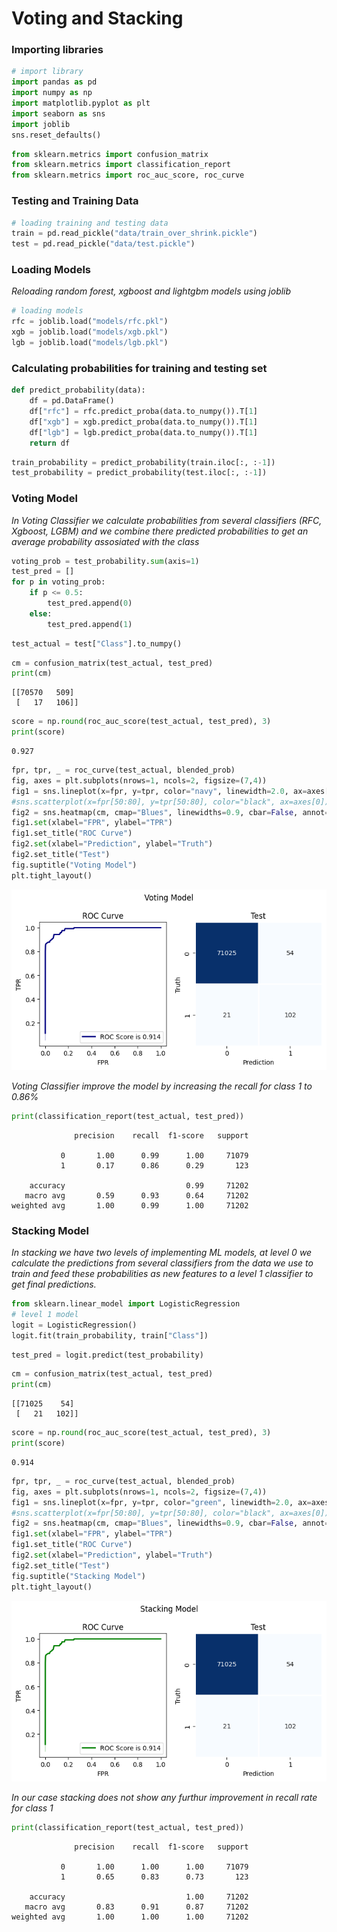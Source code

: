 # **Voting and Stacking**

### **Importing libraries**


```python
# import library
import pandas as pd
import numpy as np
import matplotlib.pyplot as plt
import seaborn as sns
import joblib
sns.reset_defaults()
```


```python
from sklearn.metrics import confusion_matrix
from sklearn.metrics import classification_report
from sklearn.metrics import roc_auc_score, roc_curve
```

### **Testing and Training Data**


```python
# loading training and testing data
train = pd.read_pickle("data/train_over_shrink.pickle")
test = pd.read_pickle("data/test.pickle")
```

### **Loading Models**

*Reloading random forest, xgboost and lightgbm models using joblib*


```python
# loading models
rfc = joblib.load("models/rfc.pkl")
xgb = joblib.load("models/xgb.pkl")
lgb = joblib.load("models/lgb.pkl")
```

### **Calculating probabilities for training and testing set**


```python
def predict_probability(data):
    df = pd.DataFrame()
    df["rfc"] = rfc.predict_proba(data.to_numpy()).T[1]
    df["xgb"] = xgb.predict_proba(data.to_numpy()).T[1]
    df["lgb"] = lgb.predict_proba(data.to_numpy()).T[1]
    return df
```


```python
train_probability = predict_probability(train.iloc[:, :-1])
test_probability = predict_probability(test.iloc[:, :-1])
```

### **Voting Model**

*In Voting Classifier we calculate probabilities from several classifiers (RFC, Xgboost, LGBM) and we combine there predicted 
probabilities to get an average probability assosiated with the class*


```python
voting_prob = test_probability.sum(axis=1)
test_pred = []
for p in voting_prob:
    if p <= 0.5:
        test_pred.append(0)
    else:
        test_pred.append(1)
```


```python
test_actual = test["Class"].to_numpy()
```


```python
cm = confusion_matrix(test_actual, test_pred)
print(cm)
```

    [[70570   509]
     [   17   106]]



```python
score = np.round(roc_auc_score(test_actual, test_pred), 3)
print(score)
```

    0.927



```python
fpr, tpr, _ = roc_curve(test_actual, blended_prob)
fig, axes = plt.subplots(nrows=1, ncols=2, figsize=(7,4))
fig1 = sns.lineplot(x=fpr, y=tpr, color="navy", linewidth=2.0, ax=axes[0], label = f"ROC Score is {score}")
#sns.scatterplot(x=fpr[50:80], y=tpr[50:80], color="black", ax=axes[0])
fig2 = sns.heatmap(cm, cmap="Blues", linewidths=0.9, cbar=False, annot=True, fmt="d", ax=axes[1])
fig1.set(xlabel="FPR", ylabel="TPR")
fig1.set_title("ROC Curve")
fig2.set(xlabel="Prediction", ylabel="Truth")
fig2.set_title("Test")
fig.suptitle("Voting Model")
plt.tight_layout()
```


![png](output_16_0.png)


*Voting Classifier improve the model by increasing the recall for class 1 to 0.86%*


```python
print(classification_report(test_actual, test_pred))
```

                  precision    recall  f1-score   support
    
               0       1.00      0.99      1.00     71079
               1       0.17      0.86      0.29       123
    
        accuracy                           0.99     71202
       macro avg       0.59      0.93      0.64     71202
    weighted avg       1.00      0.99      1.00     71202
    


### **Stacking Model**
*In stacking we have two levels of implementing ML models, at level 0 we calculate the predictions from several classifiers from the 
data we use to train and feed these probabilities as new features to a level 1 classifier to get final predictions.*


```python
from sklearn.linear_model import LogisticRegression
# level 1 model
logit = LogisticRegression()
logit.fit(train_probability, train["Class"])
```



```python
test_pred = logit.predict(test_probability)
```


```python
cm = confusion_matrix(test_actual, test_pred)
print(cm)
```

    [[71025    54]
     [   21   102]]



```python
score = np.round(roc_auc_score(test_actual, test_pred), 3)
print(score)
```

    0.914



```python
fpr, tpr, _ = roc_curve(test_actual, blended_prob)
fig, axes = plt.subplots(nrows=1, ncols=2, figsize=(7,4))
fig1 = sns.lineplot(x=fpr, y=tpr, color="green", linewidth=2.0, ax=axes[0], label = f"ROC Score is {score}")
#sns.scatterplot(x=fpr[50:80], y=tpr[50:80], color="black", ax=axes[0])
fig2 = sns.heatmap(cm, cmap="Blues", linewidths=0.9, cbar=False, annot=True, fmt="d", ax=axes[1])
fig1.set(xlabel="FPR", ylabel="TPR")
fig1.set_title("ROC Curve")
fig2.set(xlabel="Prediction", ylabel="Truth")
fig2.set_title("Test")
fig.suptitle("Stacking Model")
plt.tight_layout()
```


![png](output_24_0.png)


*In our case stacking does not show any furthur improvement in recall rate for class 1*


```python
print(classification_report(test_actual, test_pred))
```

                  precision    recall  f1-score   support
    
               0       1.00      1.00      1.00     71079
               1       0.65      0.83      0.73       123
    
        accuracy                           1.00     71202
       macro avg       0.83      0.91      0.87     71202
    weighted avg       1.00      1.00      1.00     71202
    



```python

```
